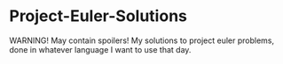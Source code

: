 # Project-Euler-Solutions
WARNING! May contain spoilers! My solutions to project euler problems, done in whatever language I want to use that day.
